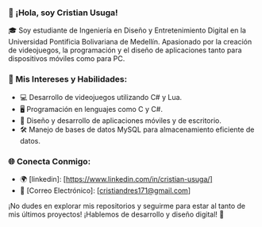 ### 👋 ¡Hola, soy Cristian Usuga!

🎓 Soy estudiante de Ingeniería en Diseño y Entretenimiento Digital en la Universidad Pontificia Bolivariana de Medellín. Apasionado por la creación de videojuegos, la programación y el diseño de aplicaciones tanto para dispositivos móviles como para PC.

### 🚀 Mis Intereses y Habilidades:

- 💻 Desarrollo de videojuegos utilizando C# y Lua.
- 🖥️ Programación en lenguajes como C y C#.
- 📱 Diseño y desarrollo de aplicaciones móviles y de escritorio.
- 🛠️ Manejo de bases de datos MySQL para almacenamiento eficiente de datos.
### 🌐 Conecta Conmigo:

- 🌍 [linkedin]: [https://www.linkedin.com/in/cristian-usuga/]
- 📧 [Correo Electrónico]: [cristiandres171@gmail.com]

¡No dudes en explorar mis repositorios y seguirme para estar al tanto de mis últimos proyectos! ¡Hablemos de desarrollo y diseño digital! 🚀

<!--
**Cristian171/Cristian171** is a ✨ _special_ ✨ repository because its `README.md` (this file) appears on your GitHub profile.

Here are some ideas to get you started:

- 🔭 I’m currently working on ...
- 🌱 I’m currently learning ...
- 👯 I’m looking to collaborate on ...
- 🤔 I’m looking for help with ...
- 💬 Ask me about ...
- 📫 How to reach me: ...
- 😄 Pronouns: ...
- ⚡ Fun fact: ...
-->
